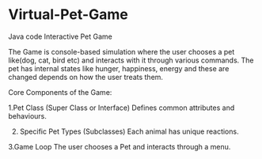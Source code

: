 # Virtual-Pet-Game
Java code Interactive Pet Game

The Game is console-based simulation where the user chooses a pet like(dog, cat, bird etc) and interacts with it through various commands.
The pet has internal states like hunger, happiness, energy and these are changed depends on how the user treats them.

Core Components of the Game:

1.Pet Class (Super Class or Interface)
Defines common attributes and behaviours.

2. Specific Pet Types (Subclasses)
Each animal has unique reactions.

3.Game Loop
The user chooses a Pet and interacts through a menu.
